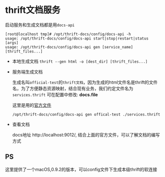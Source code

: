 # thrift文档服务

启动服务和生成文档都是用`docs-api`

```shell
[root@localhost tmp]# /opt/thrift-docs/config/docs-api -h
usage: /opt/thrift-docs/config/docs-api start|stop|restart|status [args]
usage: /opt/thrift-docs/config/docs-api gen [service_name] [thrift_files...]
```

* 本地生成文档
  `thrift --gen html -o [dest_dir] [thrift_files...]`

* 服务端生成文档

  生成名叫`official-test`的`thrift文档`，因为生成的html文件名是thrift的文件名，为了方便静态资源映射，结合现有业务，我们约定文件名为`services.thrift`
  可在配置中修改: **docs.file**

  这里是用的[官方文件](https://raw.githubusercontent.com/apache/thrift/master/test/ThriftTest.thrift)

  `/opt/thrift-docs/config/docs-api gen offical-test ./services.thrift`

* 查看文档

  docs地址 http://localhost:9012/, 结合上面的官方文件，可以了解文档的编写方式

## PS

  这里提供了一个macOS,0.9.2的版本，可以config文件下生成本级thrift的软连接